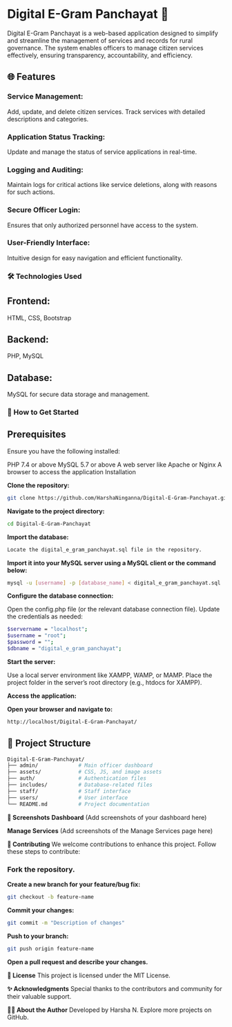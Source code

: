 # **Digital E-Gram Panchayat 🌟**
Digital E-Gram Panchayat is a web-based application designed to simplify and streamline the management of services and records for rural governance. The system enables officers to manage citizen services effectively, ensuring transparency, accountability, and efficiency.

## **🌐 Features**
### **Service Management:**
Add, update, and delete citizen services.
Track services with detailed descriptions and categories.

### **Application Status Tracking:**
Update and manage the status of service applications in real-time.

### **Logging and Auditing:**
Maintain logs for critical actions like service deletions, along with reasons for such actions.

### **Secure Officer Login:**
Ensures that only authorized personnel have access to the system.

### **User-Friendly Interface:**
Intuitive design for easy navigation and efficient functionality.

### **🛠️ Technologies Used**
## **Frontend:**
HTML, CSS, Bootstrap
## **Backend:**
PHP, MySQL
## **Database:**
MySQL for secure data storage and management.

### **🚀 How to Get Started**
## **Prerequisites**
Ensure you have the following installed:

PHP 7.4 or above
MySQL 5.7 or above
A web server like Apache or Nginx
A browser to access the application
Installation

**Clone the repository:**

```bash
git clone https://github.com/HarshaNinganna/Digital-E-Gram-Panchayat.git
```
**Navigate to the project directory:**
```bash
cd Digital-E-Gram-Panchayat
```
**Import the database:**
```bash
Locate the digital_e_gram_panchayat.sql file in the repository.
```
**Import it into your MySQL server using a MySQL client or the command below:**
```bash
mysql -u [username] -p [database_name] < digital_e_gram_panchayat.sql
```
**Configure the database connection:**

Open the config.php file (or the relevant database connection file).
Update the credentials as needed:
```bash
$servername = "localhost";
$username = "root";
$password = "";
$dbname = "digital_e_gram_panchayat";
```
**Start the server:** 

Use a local server environment like XAMPP, WAMP, or MAMP.
Place the project folder in the server’s root directory (e.g., htdocs for XAMPP).

**Access the application:**

**Open your browser and navigate to:**
```bash
http://localhost/Digital-E-Gram-Panchayat/
```
## **📂 Project Structure**
```bash
Digital-E-Gram-Panchayat/
├── admin/             # Main officer dashboard
├── assets/            # CSS, JS, and image assets
├── auth/              # Authentication files
├── includes/          # Database-related files
├── staff/             # Staff interface  
├── users/             # User interface  
└── README.md          # Project documentation
```
**📸 Screenshots**
**Dashboard**
(Add screenshots of your dashboard here)

**Manage Services**
(Add screenshots of the Manage Services page here)

**🤝 Contributing**
We welcome contributions to enhance this project. Follow these steps to contribute:

### **Fork the repository.**
**Create a new branch for your feature/bug fix:**
```bash
git checkout -b feature-name
```
**Commit your changes:**
```bash
git commit -m "Description of changes"
```
**Push to your branch:**
```bash
git push origin feature-name
```
**Open a pull request and describe your changes.**

**📜 License**
This project is licensed under the MIT License.

**✨ Acknowledgments**
Special thanks to the contributors and community for their valuable support.

**🧑‍💻 About the Author**
Developed by Harsha N.
Explore more projects on GitHub.
